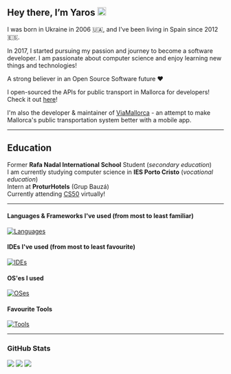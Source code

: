 <h2>Hey there, I’m Yaros <img src="https://media.giphy.com/media/hvRJCLFzcasrR4ia7z/giphy.gif" width="20px"></h2>


I was born in Ukraine in 2006 🇺🇦, and I've been living in Spain since 2012 🇪🇸.

In 2017, I started pursuing my passion and journey to become a software developer.
I am passionate about computer science and enjoy learning new things and technologies!
  
A strong believer in an Open Source Software future ❤️

I open-sourced the APIs for public transport in Mallorca for developers! Check it out <a href="https://github.com/open-transport-mallorca/mallorca_transit_services">here</a>!

I'm also the developer & maintainer of <a href="https://github.com/open-transport-mallorca/ViaMallorca">ViaMallorca</a> - an attempt to make Mallorca's public transportation system better with a mobile app.

<hr>
<h2>Education</h2>
Former <b>Rafa Nadal International School</b> Student (<i>secondary education</i>)
<br>
I am currently studying computer science in <b>IES Porto Cristo</b> (<i>vocational education</i>)
<br>
Intern at <b>ProturHotels</b> (Grup Bauzá)
<br>
Currently attending <a href="https://pll.harvard.edu/course/cs50-introduction-computer-science">CS50</a> virtually!
<hr>

<h4>Languages & Frameworks I've used (from most to least familiar)</h4>

[![Languages](https://skillicons.dev/icons?i=dart,flutter,html,css,tailwind,js,ts,react,astro,docker,python,java,firebase,gcp,nodejs,nextjs,vercel,arduino,cs,swift,kotlin,lua,cpp)](https://skillicons.dev)


<h4> IDEs I've used (from most to least favourite)</h4>

[![IDEs](https://skillicons.dev/icons?i=vscode,pycharm,androidstudio,webstorm,idea,sublime,atom,eclipse)](https://skillicons.dev)


<h4> OS'es I used</h4>

[![OSes](https://skillicons.dev/icons?i=windows,apple,arch,kali,mint,ubuntu)](https://skillicons.dev)

<h4>Favourite Tools</h4>

[![Tools](https://skillicons.dev/icons?i=photoshop,illustrator,aftereffects,ableton,git,postman,blender,figma)](https://skillicons.dev)

<hr>

<h3>GitHub Stats</h3>

<img src="https://github-readme-stats.vercel.app/api?username=YarosMallorca&count_private=true&include_all_commits=true&show_icons=true&hide_border=true&bg_color=161B22&text_color=c9d1d9&title_color=50a6ff&icon_color=3572a5">
<img src="https://github-readme-stats.vercel.app/api/top-langs/?username=YarosMallorca&langs_count=8&layout=compact&hide_border=true&bg_color=161B22&text_color=c9d1d9&title_color=50a6ff&icon_color=3572a5&card_width=445"/>
<img src="http://github-readme-streak-stats.herokuapp.com?user=YarosMallorca&theme=dark&hide_border=true&background=161B22&ring=50A6FF&fire=FF9022&currStreakLabel=FFFFFF">

